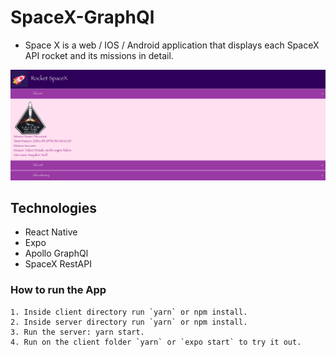 # SpaceX-GraphQl

- Space X is a web / IOS / Android application that displays each SpaceX API rocket and its missions in detail.

![Initial page](https://github.com/cfpcarla/spaceX-graphQl/blob/main/initial-page.png)


## Technologies
- React Native
- Expo
- Apollo GraphQl
- SpaceX RestAPI


### How to run the App

```
1. Inside client directory run `yarn` or npm install.
2. Inside server directory run `yarn` or npm install.
3. Run the server: yarn start.
4. Run on the client folder `yarn` or `expo start` to try it out.
```


